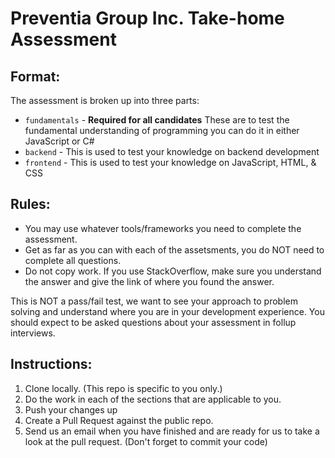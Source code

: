 # Preventia Group Inc. Take-home Assessment

## Format:
The assessment is broken up into three parts: 
* `fundamentals` - **Required for all candidates** These are to test the fundamental understanding of programming you can do it in either JavaScript or C#
* `backend` - This is used to test your knowledge on backend development
* `frontend` - This is used to test your knowledge on JavaScript, HTML, & CSS

## Rules:
* You may use whatever tools/frameworks you need to complete the assessment.
* Get as far as you can with each of the assetsments, you do NOT need to complete all questions.
* Do not copy work. If you use StackOverflow, make sure you understand the answer and give the link of where you found the answer.


This is NOT a pass/fail test, we want to see your approach to problem solving and understand where you are in your development experience. You should expect to be asked questions about your assessment in follup interviews.

## Instructions:
1. Clone locally. (This repo is specific to you only.)
1. Do the work in each of the sections that are applicable to you.
1. Push your changes up
1. Create a Pull Request against the public repo.
1. Send us an email when you have finished and are ready for us to take a look at the pull request. (Don't forget to commit your code)

